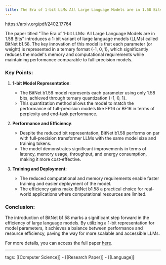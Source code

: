 ```yaml
---
title: The Era of 1-bit LLMs All Large Language Models are in 1.58 Bits
---
```


https://arxiv.org/pdf/2402.17764

The paper titled "The Era of 1-bit LLMs: All Large Language Models are in 1.58 Bits" introduces a 1-bit variant of large language models (LLMs) called BitNet b1.58. The key innovation of this model is that each parameter (or weight) is represented in a ternary format {-1, 0, 1}, which significantly reduces the model's memory and computational requirements while maintaining performance comparable to full-precision models.

### Key Points:

1. **1-bit Model Representation**:
    - The BitNet b1.58 model represents each parameter using only 1.58 bits, achieved through ternary quantization {-1, 0, 1}.
    - This quantization method allows the model to match the performance of full-precision models like FP16 or BF16 in terms of perplexity and end-task performance.

2. **Performance and Efficiency**:
    - Despite the reduced bit representation, BitNet b1.58 performs on par with full-precision transformer LLMs with the same model size and training tokens.
    - The model demonstrates significant improvements in terms of latency, memory usage, throughput, and energy consumption, making it more cost-effective.

3. **Training and Deployment**:
    - The reduced computational and memory requirements enable faster training and easier deployment of the model.
    - The efficiency gains make BitNet b1.58 a practical choice for real-world applications where computational resources are limited.

### Conclusion:
The introduction of BitNet b1.58 marks a significant step forward in the efficiency of large language models. By utilizing a 1-bit representation for model parameters, it achieves a balance between performance and resource efficiency, paving the way for more scalable and accessible LLMs.

For more details, you can access the full paper [here](https://arxiv.org/pdf/2402.17764).

---

tags: [[Computer Science]] - [[Research Paper]] - [[Language]]